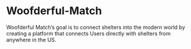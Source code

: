 # Woofderful-Match
Woofderful Match’s goal is to connect  shelters into the modern world by creating a platform that connects Users directly with shelters from anywhere in the US.
